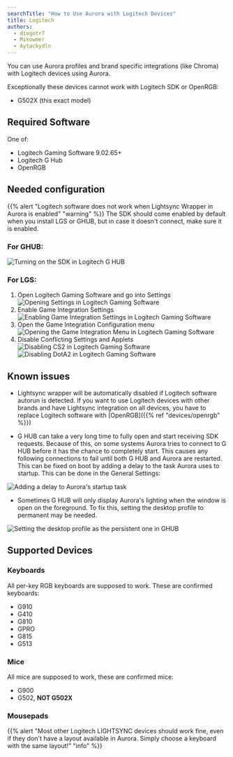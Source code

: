 ```yaml
---
searchTitle: "How to Use Aurora with Logitech Devices"
title: Logitech
authors:
  - diogotr7
  - Mikowmer
  - Aytackydln
---
```


You can use Aurora profiles and brand specific integrations (like Chroma) with Logitech devices using Aurora.

Exceptionally these devices cannot work with Logitech SDK or OpenRGB:
- G502X (this exact model)

## Required Software

One of:

* Logitech Gaming Software 9.02.65+
* Logitech G Hub
* OpenRGB

## Needed configuration

{{% alert "Logitech software does not work when Lightsync Wrapper in Aurora is enabled" "warning" %}}
The SDK should come enabled by default when you install LGS or GHUB, but in case it doesn't connect, make sure it is enabled.

### For GHUB:

![Turning on the SDK in Logitech G HUB](img/docs/ghub-enable-sdk.png)

### For LGS:

1. Open Logitech Gaming Software and go into Settings
![Opening Settings in Logitech Gaming Software](img/docs/lgs-enable-sdk-1.png)
2. Enable Game Integration Settings
![Enabling Game Integration Settings in Logitech Gaming Software](img/docs/lgs-enable-sdk-2.png)
3. Open the Game Integration Configuration menu
![Opening the Game Integration Menu in Logitech Gaming Software](img/docs/lgs-enable-sdk-3.png)
4. Disable Conflicting Settings and Applets
![Disabling CS2 in Logitech Gaming Software](img/docs/lgs-enable-sdk-4.png)
![Disabling DotA2 in Logitech Gaming Software](img/docs/lgs-enable-sdk-5.png)

## Known issues

* Lightsync wrapper will be automatically disabled if Logitech software autorun is detected.
If you want to use Logitech devices with other brands and have Lightsync integration on all devices, you have to replace Logitech software with [OpenRGB]({{% ref "devices/openrgb" %}})

* G HUB can take a very long time to fully open and start receiving SDK requests. Because of this, on some systems Aurora tries to connect to G HUB before it has the chance to completely start. This causes any following connections to fail until both G HUB and Aurora are restarted. This can be fixed on boot by adding a delay to the task Aurora uses to startup. This can be done in the General Settings:

![Adding a delay to Aurora's startup task](img/docs/aurora-startup-delay.png)

* Sometimes G HUB will only display Aurora's lighting when the window is open on the foreground. To fix this, setting the desktop profile to permanent may be needed.

![Setting the desktop profile as the persistent one in GHUB](img/docs/ghub-persistent.png)

## Supported Devices

### Keyboards

All per-key RGB keyboards are supposed to work. These are confirmed keyboards:
* G910
* G410
* G810
* GPRO
* G815
* G513

### Mice

All mice are supposed to work, these are confirmed mice:
* G900
* G502, **NOT G502X**

### Mousepads

{{% alert "Most other Logitech LIGHTSYNC devices should work fine, even if they don't have a layout available in Aurora. Simply choose a keyboard with the same layout!" "info" %}}
